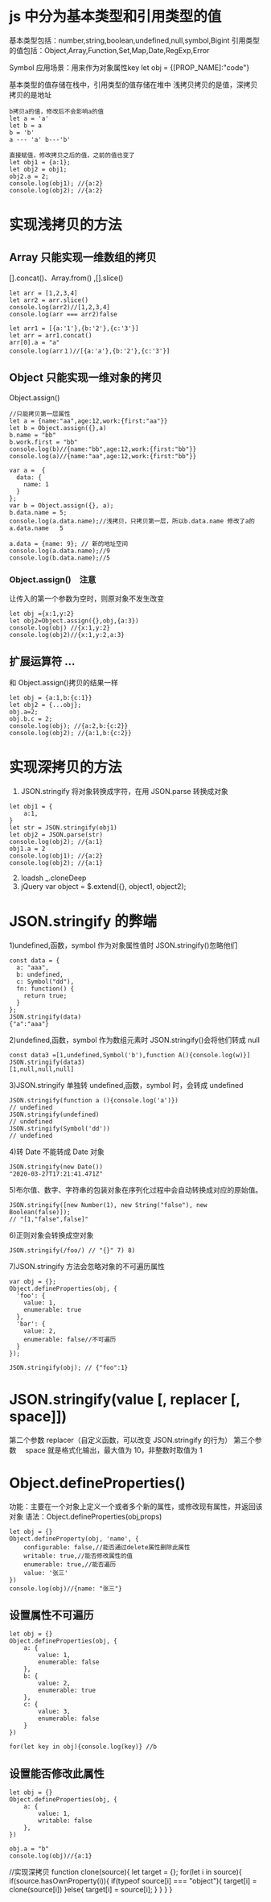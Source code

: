 # js 中分为基本类型和引用类型的值

基本类型包括：number,string,boolean,undefined,null,symbol,Bigint
引用类型的值包括：Object,Array,Function,Set,Map,Date,RegExp,Error

Symbol 应用场景：用来作为对象属性key
let obj = {[PROP_NAME]:"code"}

基本类型的值存储在栈中，引用类型的值存储在堆中
浅拷贝拷贝的是值，深拷贝拷贝的是地址

```
b拷贝a的值，修改后不会影响a的值
let a = 'a'
let b = a
b = 'b'
a --- 'a' b---'b'
```

```
直接赋值，修改拷贝之后的值，之前的值也变了
let obj1 = {a:1};
let obj2 = obj1;
obj2.a = 2;
console.log(obj1); //{a:2}
console.log(obj2); //{a:2}
```

# 实现浅拷贝的方法

## Array 只能实现一维数组的拷贝

[].concat()、Array.from() ,[].slice()

```
let arr = [1,2,3,4]
let arr2 = arr.slice()
console.log(arr2)//[1,2,3,4]
console.log(arr === arr2)false
```

```
let arr1 = [{a:'1'},{b:'2'},{c:'3'}]
let arr = arr1.concat()
arr[0].a = "a"
console.log(arr１)//[{a:'a'},{b:'2'},{c:'3'}]
```

## Object 只能实现一维对象的拷贝

Object.assign()

```
//只能拷贝第一层属性
let a = {name:"aa",age:12,work:{first:"aa"}}
let b = Object.assign({},a)
b.name = "bb"
b.work.first = "bb"
console.log(b)//{name:"bb",age:12,work:{first:"bb"}}
console.log(a)//{name:"aa",age:12,work:{first:"bb"}}
```
```
var a =  {
  data: {
    name: 1
  }
};
var b = Object.assign({}, a);
b.data.name = 5;
console.log(a.data.name);//浅拷贝，只拷贝第一层，所以b.data.name 修改了a的a.data.name   5

a.data = {name: 9}; // 新的地址空间
console.log(a.data.name);//9 
console.log(b.data.name);//5
```

### Object.assign()　注意

让传入的第一个参数为空时，则原对象不发生改变

```
let obj ={x:1,y:2}
let obj2=Object.assign({},obj,{a:3})
console.log(obj) //{x:1,y:2}
console.log(obj2)//{x:1,y:2,a:3}
```

## 扩展运算符 ...

和 Object.assign()拷贝的结果一样

```
let obj = {a:1,b:{c:1}}
let obj2 = {...obj};
obj.a=2;
obj.b.c = 2;
console.log(obj); //{a:2,b:{c:2}}
console.log(obj2); //{a:1,b:{c:2}}
```

# 实现深拷贝的方法

1. JSON.stringify 将对象转换成字符，在用 JSON.parse 转换成对象

```
let obj1 = {
    a:1,
}
let str = JSON.stringify(obj1)
let obj2 = JSON.parse(str)
console.log(obj2); //{a:1}
obj1.a = 2
console.log(obj1); //{a:2}
console.log(obj2); //{a:1}
```

2. loadsh
   \_.cloneDeep
3. jQuery
   var object = \$.extend({}, object1, object2);

# JSON.stringify 的弊端

1)undefined,函数，symbol 作为对象属性值时 JSON.stringify()忽略他们

```
const data = {
  a: "aaa",
  b: undefined,
  c: Symbol("dd"),
  fn: function() {
    return true;
  }
};
JSON.stringify(data)
{"a":"aaa"}
```

2)undefined,函数，symbol 作为数组元素时 JSON.stringify()会将他们转成 null

```
const data3 =[1,undefined,Symbol('b'),function A(){console.log(w)}]
JSON.stringify(data3)
[1,null,null,null]
```

3)JSON.stringify 单独转 undefined,函数，symbol 时，会转成 undefined

```
JSON.stringify(function a (){console.log('a')})
// undefined
JSON.stringify(undefined)
// undefined
JSON.stringify(Symbol('dd'))
// undefined
```

4)转 Date 不能转成 Date 对象

```
JSON.stringify(new Date())
"2020-03-27T17:21:41.471Z"
```

5)布尔值、数字、字符串的包装对象在序列化过程中会自动转换成对应的原始值。

```
JSON.stringify([new Number(1), new String("false"), new Boolean(false)]);
// "[1,"false",false]"
```

6)正则对象会转换成空对象

```
JSON.stringify(/foo/) // "{}" 7) 8)
```

7)JSON.stringify 方法会忽略对象的不可遍历属性

```
var obj = {};
Object.defineProperties(obj, {
  'foo': {
    value: 1,
    enumerable: true
  },
  'bar': {
    value: 2,
    enumerable: false//不可遍历
  }
});

JSON.stringify(obj); // {"foo":1}
```

# JSON.stringify(value [, replacer [, space]])

第二个参数 replacer（自定义函数，可以改变 JSON.stringify 的行为）
第三个参数　 space 就是格式化输出，最大值为 10，非整数时取值为 1

# Object.defineProperties()

功能：主要在一个对象上定义一个或者多个新的属性，或修改现有属性，并返回该对象
语法：Object.defineProperties(obj,props)

```
let obj = {}
Object.defineProperty(obj, 'name', {
    configurable: false,//能否通过delete属性删除此属性
    writable: true,//能否修改属性的值
    enumerable: true,//能否遍历
    value: '张三'
})
console.log(obj)//{name: "张三"}

```

## 设置属性不可遍历

```
let obj = {}
Object.defineProperties(obj, {
    a: {
        value: 1,
        enumerable: false
    },
    b: {
        value: 2,
        enumerable: true
    },
    c: {
        value: 3,
        enumerable: false
    }
})

for(let key in obj){console.log(key)} //b
```

## 设置能否修改此属性

```
let obj = {}
Object.defineProperties(obj, {
    a: {
        value: 1,
        writable: false
    },
})

obj.a = "b"
console.log(obj)//{a:1}
```

//实现深拷贝
function clone(source){
 let target = {};
 for(let i  in source){
   if(source.hasOwnProperty(i)){
     if(typeof source[i] === "object"){
        target[i] = clone(source[i])
     }else{
        target[i] = source[i];
     }
   }
 }
}